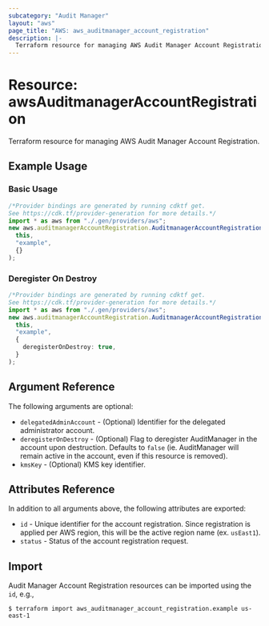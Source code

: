 ```yaml
---
subcategory: "Audit Manager"
layout: "aws"
page_title: "AWS: aws_auditmanager_account_registration"
description: |-
  Terraform resource for managing AWS Audit Manager Account Registration.
---
```


# Resource: awsAuditmanagerAccountRegistration

Terraform resource for managing AWS Audit Manager Account Registration.

## Example Usage

### Basic Usage

```typescript
/*Provider bindings are generated by running cdktf get.
See https://cdk.tf/provider-generation for more details.*/
import * as aws from "./.gen/providers/aws";
new aws.auditmanagerAccountRegistration.AuditmanagerAccountRegistration(
  this,
  "example",
  {}
);

```

### Deregister On Destroy

```typescript
/*Provider bindings are generated by running cdktf get.
See https://cdk.tf/provider-generation for more details.*/
import * as aws from "./.gen/providers/aws";
new aws.auditmanagerAccountRegistration.AuditmanagerAccountRegistration(
  this,
  "example",
  {
    deregisterOnDestroy: true,
  }
);

```

## Argument Reference

The following arguments are optional:

* `delegatedAdminAccount` - (Optional) Identifier for the delegated administrator account.
* `deregisterOnDestroy` - (Optional) Flag to deregister AuditManager in the account upon destruction. Defaults to `false` (ie. AuditManager will remain active in the account, even if this resource is removed).
* `kmsKey` - (Optional) KMS key identifier.

## Attributes Reference

In addition to all arguments above, the following attributes are exported:

* `id` - Unique identifier for the account registration. Since registration is applied per AWS region, this will be the active region name (ex. `usEast1`).
* `status` - Status of the account registration request.

## Import

Audit Manager Account Registration resources can be imported using the `id`, e.g.,

```console
$ terraform import aws_auditmanager_account_registration.example us-east-1
```
